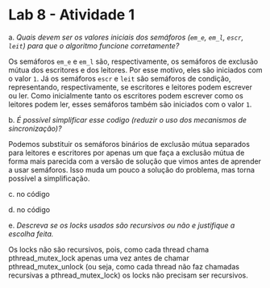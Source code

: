 # Lab 8 - Atividade 1

a. _Quais devem ser os valores iniciais dos semáforos (`em_e`, `em_l`, `escr`, `leit`) para que o algoritmo funcione corretamente?_

Os semáforos `em_e` e `em_l` são, respectivamente, os semáforos de exclusão mútua dos escritores e dos leitores. Por esse motivo, eles são iniciados com o valor `1`.
Já os semáforos `escr` e `leit` são semáforos de condição, representando, respectivamente, se escritores e leitores podem escrever ou ler. Como inicialmente tanto os escritores podem escrever como os leitores podem ler, esses semáforos também são iniciados com o valor `1`.

b. _É possível simplificar esse codigo (reduzir o uso dos mecanismos de sincronização)?_

Podemos substituir os semáforos binários de exclusão mútua separados para leitores e escritores por apenas um que faça a exclusão mútua de forma mais parecida com a versão de solução que vimos antes de aprender a usar semáforos. Isso muda um pouco a solução do problema, mas torna possível a simplificação.

c. no código

d. no código

e. _Descreva se os locks usados são recursivos ou não e justifique a escolha feita._

Os locks não são recursivos, pois, como cada thread chama pthread_mutex_lock apenas uma vez antes de chamar pthread_mutex_unlock (ou seja, como cada thread não faz chamadas recursivas a pthread_mutex_lock) os locks não precisam ser recursivos.